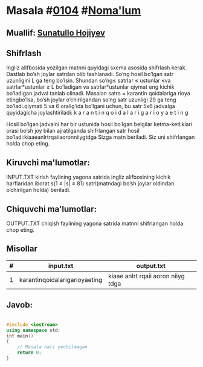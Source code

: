 
<h1>Masala #<a href="https://robocontest.uz/tasks/0104">0104</a> #<a href="https://robocontest.uz/tasks?category=1">Noma'lum</a></h1>
<h2> Muallif: <a href="https://robocontest.uz/profile/sunnat">Sunatullo Hojiyev</a></h2>
<h2>Shifrlash</h2>
<p>Ingliz alifbosida yozilgan matnni quyidagi sxema asosida shifrlash kerak. Dastlab bo’sh joylar satrdan olib tashlanadi. So’ng hosil bo’lgan satr uzunligini L ga teng bo’lsin. Shundan so’ng≤ satrlar ≤ ustunlar ≤va satrlar*ustunlar ≥ L bo’ladigan va satrlar*ustunlar qiymat eng kichik bo’ladigan jadval tanlab olinadi.
Masalan satrs = karantin qoidalariga rioya etingbo’lsa, bo’sh joylar o’chirilgandan so’ng satr uzunligi 29 ga teng bo’ladi.qiymati 5 va 6 oralig’ida bo’lgani uchun, bu satr 5x6 jadvalga quyidagicha joylashtiriladi:
k
a
r
a
n
t
i
n
q
o
i
d
a
l
a
r
i
g
a
r
i
o
y
a
e
t
i
n
g

Hosil bo’lgan jadvalni har bir ustunida hosil bo’lgan belgilar ketma-ketliklari orasi bo’sh joy bilan ajratilganda shifrlangan satr hosil bo’ladi:kiaaeanlrtrqaiiaoronniiygtdga
Sizga matn beriladi. Siz uni shifrlangan holda chop eting.</p>
<h2>Kiruvchi ma'lumotlar:</h2>
<p>INPUT.TXT kirish faylining yagona satrida ingliz alifbosining kichik harflaridan iborat s(1 ≤ |s| ≤ 81) satri(matndagi bo’sh joylar oldindan o’chirilgan holda) beriladi.</p>
<h2>Chiquvchi ma'lumotlar:</h2>
<p>OUTPUT.TXT chiqish faylining yagona satrida matnni shifrlangan holda chop eting.</p>
<h2>Misollar</h2>
<table>
    <thead>
        <tr>
            <th>#</th>
            <th>input.txt</th>
            <th>output.txt</th>
        </tr>
    </thead>
    <tbody>
            <tr>
                <td>1</td>
                <td>karantinqoidalarigarioyaeting</td>
                <td>kiaae anlrt rqaii aoron niiyg tdga</td>
            </tr>
    </tbody>
    </table>
    
<h2>Javob:</h2>

######
```cpp
#include <iostream>
using namespace std;
int main()
{
    // Masala hali yechilmagan
    return 0;
}
```

